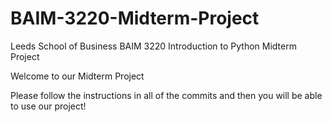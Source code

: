 # BAIM-3220-Midterm-Project
Leeds School of Business BAIM 3220 Introduction to Python Midterm Project

Welcome to our Midterm Project

Please follow the instructions in all of the commits and then you will be able to use our project!
